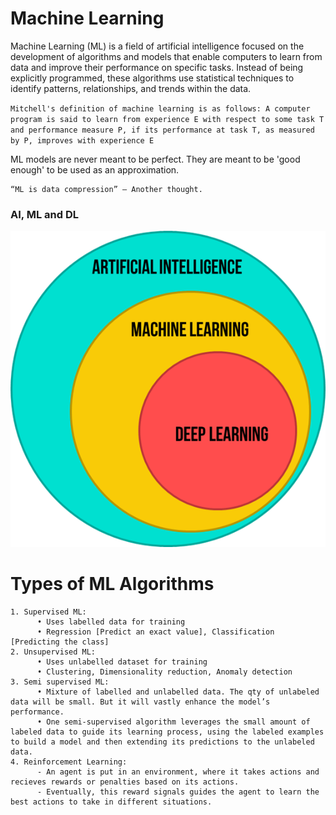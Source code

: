 # Machine Learning

Machine Learning (ML) is a field of artificial intelligence focused on the development of algorithms and models that enable computers to learn from data and improve their performance on specific tasks. Instead of being explicitly programmed, these algorithms use statistical techniques to identify patterns, relationships, and trends within the data.

`Mitchell's definition of machine learning is as follows: A computer program is said to learn from experience E with respect to some task T and performance measure P, if its performance at task T, as measured by P, improves with experience E`

ML models are never meant to be perfect. They are meant to be 'good enough' to be used as an approximation.

	“ML is data compression” – Another thought.

### AI, ML and DL

![Alt text](image.png)

# Types of ML Algorithms
	1. Supervised ML: 
  		  • Uses labelled data for training
  		  • Regression [Predict an exact value], Classification [Predicting the class]
	2. Unsupervised ML: 
  		  • Uses unlabelled dataset for training
 		  • Clustering, Dimensionality reduction, Anomaly detection
	3. Semi supervised ML: 
 		  • Mixture of labelled and unlabelled data. The qty of unlabeled data will be small. But it will vastly enhance the model’s performance.
 		  • One semi-supervised algorithm leverages the small amount of labeled data to guide its learning process, using the labeled examples to build a model and then extending its predictions to the unlabeled data.
	4. Reinforcement Learning: 
  		  - An agent is put in an environment, where it takes actions and recieves rewards or penalties based on its actions.
  		  - Eventually, this reward signals guides the agent to learn the best actions to take in different situations.